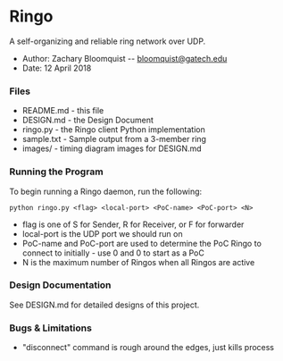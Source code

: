 Ringo
========

A self-organizing and reliable ring network over UDP.

* Author: Zachary Bloomquist -- bloomquist@gatech.edu
* Date: 12 April 2018

### Files

* README.md - this file
* DESIGN.md - the Design Document
* ringo.py - the Ringo client Python implementation
* sample.txt - Sample output from a 3-member ring
* images/ - timing diagram images for DESIGN.md

### Running the Program

To begin running a Ringo daemon, run the following:

```
python ringo.py <flag> <local-port> <PoC-name> <PoC-port> <N>
```

* flag is one of S for Sender, R for Receiver, or F for forwarder
* local-port is the UDP port we should run on
* PoC-name and PoC-port are used to determine the PoC Ringo to connect to initially - use 0 and 0 to start as a PoC
* N is the maximum number of Ringos when all Ringos are active

### Design Documentation

See DESIGN.md for detailed designs of this project.

### Bugs & Limitations

* "disconnect" command is rough around the edges, just kills process
